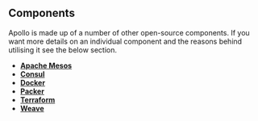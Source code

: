 ## Components

Apollo is made up of a number of other open-source components. If you want more details on an individual component and the reasons behind utilising it see the below section.

- **[Apache Mesos](apache-mesos.md)**
- **[Consul](consul.md)**
- **[Docker](docker.md)**
- **[Packer](packer.md)**
- **[Terraform](terraform.md)**
- **[Weave](weave.md)**
